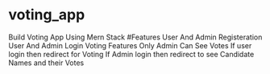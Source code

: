 # voting_app
Build Voting App Using Mern Stack  #Features  User And Admin Registeration User And Admin Login Voting Features Only Admin Can See Votes If user login then redirect for Voting If Admin login then redirect to see Candidate Names and their Votes 
